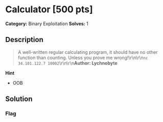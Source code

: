 # Calculator [500 pts]

**Category:** Binary Exploitation
**Solves:** 1

## Description
>A well-written regular calculating program, it should have no other function than counting. Unless you prove me wrong!\r\n\r\n`nc 34.101.122.7 10002`\r\n\r\n**Author: Lychnobyte**

**Hint**
* OOB

## Solution

### Flag

